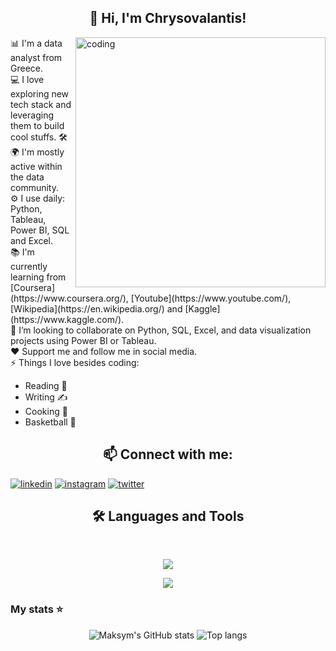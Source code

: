<!-- Level 1: Simple bio and stats -->

<html>
<body>
<h2 align="center"> 👋 Hi, I'm Chrysovalantis! </h2>
 <img align="right" alt="coding" width="400" src="https://user-images.githubusercontent.com/55389276/140866485-8fb1c876-9a8f-4d6a-98dc-08c4981eaf70.gif">
 📊 I'm a data analyst from Greece.<br>
 💻 I love exploring new tech stack and leveraging them to build cool stuffs. 🛠️<br>
 🌍 I'm mostly active within the data community.<br>
 ⚙️ I use daily: Python, Tableau, Power BI, SQL and Excel.<br>
 📚 I'm currently learning from [Coursera](https://www.coursera.org/), [Youtube](https://www.youtube.com/), [Wikipedia](https://en.wikipedia.org/) and [Kaggle](https://www.kaggle.com/). <br>
 🤝 I’m looking to collaborate on Python, SQL, Excel, and data visualization projects using Power BI  or Tableau.<br>
 ❤️ Support me and follow me in social media.<br> 
 ⚡ Things I love besides coding:
<ul style="list-style-type:disc;">
  <li>Reading 📖</li>
  <li>Writing ✍</li>
  <li>Cooking 🍳</li>
  <li> Basketball 🏀</li>
</ul>  
</body>
</html>
<html>
 <body>
  
 </body>
</html>
<h2 align="center">📫 Connect with me:</h2>
<p align="center">
  
  <a href="https://www.linkedin.com/in/chrysovalantis-milionis-61456619a/"><img src="https://img.icons8.com/color/96/000000/linkedin.png" alt="linkedin"/></a>
  <a href="https://www.instagram.com/chrysovalantis_milionis/"><img src="https://img.icons8.com/color/96/000000/instagram-new.png" alt="instagram"/></a>
  <a href="https://twitter.com/Milionis_chry"><img src="https://img.icons8.com/color/96/000000/twitter-squared.png" alt="twitter"/></a>
</p>

<h2 align="center">🛠 Languages and Tools </h2>
<br/>
<p align="center">
  <a href="https://skillicons.dev">
    <img src="https://skillicons.dev/icons?i=git,py,html,css,r,bootstrap,idea" />
  </a>
</p>
<p align="center">
  <a href="https://skillicons.dev">
    <img src="https://skillicons.dev/icons?i=github,postgres,mysql,vscode,java,visualstudio,cs" />
  </a>
</p>

### My stats ⭐

<div align="center">
<img alt="Maksym's GitHub stats" src="https://github-readme-stats.vercel.app/api?username=MaksymRudnyi&show_icons=true&theme=transparent"/>
<img alt="Top langs" src="https://github-readme-stats.vercel.app/api/top-langs/?username=MaksymRudnyi&layout=compact&&langs_count=8"/>
</div>

